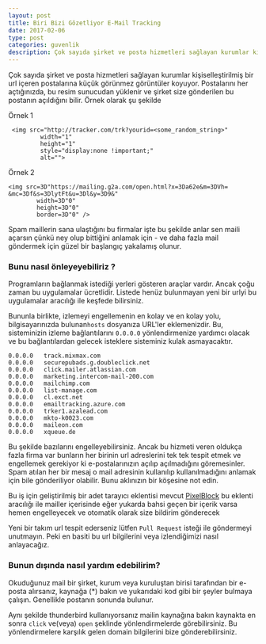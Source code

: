 ```yaml
---
layout: post
title: Biri Bizi Gözetliyor E-Mail Tracking 
date: 2017-02-06
type: post
categories: guvenlik
description: Çok sayıda şirket ve posta hizmetleri sağlayan kurumlar kişiselleştirilmiş bir url içeren postalarına küçük görünmez görüntüler koyuyor
---
```


Çok sayıda şirket ve posta hizmetleri sağlayan kurumlar kişiselleştirilmiş bir url içeren postalarına küçük görünmez görüntüler koyuyor. Postalarını her açtığınızda, bu resim sunucudan yüklenir ve şirket size gönderilen bu postanın açıldığını bilir. Örnek olarak şu şekilde

Örnek 1

```
 <img src="http://tracker.com/trk?yourid=<some_random_string>" 
         width="1" 
         height="1" 
         style="display:none !important;" 
         alt="">
```

Örnek 2

```
<img src=3D"https://mailing.g2a.com/open.html?x=3Da62e&m=3DVh=
&mc=3Df&s=3DlytFt&u=3Dl&y=3D9&" 
		width=3D"0" 
		height=3D"0" 
		border=3D"0" />
```

Spam maillerin sana ulaştığını bu firmalar işte bu şekilde anlar sen maili açarsın çünkü ney olup bittiğini anlamak için - ve daha fazla mail göndermek için güzel bir başlangıç yakalamış olunur.

### Bunu nasıl önleyeyebiliriz ?

Programların bağlanmak istediği yerleri gösteren araçlar vardır. Ancak çoğu zaman bu uygulamalar ücretlidir. Listede henüz bulunmayan yeni bir urlyi bu uygulamalar aracılığı ile keşfede bilirsiniz.

Bununla birlikte, izlemeyi engellemenin en kolay ve en kolay yolu, bilgisayarınızda bulunan`hosts` dosyanıza URL'ler eklemenizdir. Bu, sisteminizin izleme bağlantılarını `0.0.0.0` yönlendirmenize yardımcı olacak ve bu bağlantılardan gelecek isteklere sisteminiz kulak asmayacaktır.

```
0.0.0.0   track.mixmax.com
0.0.0.0   securepubads.g.doubleclick.net
0.0.0.0   click.mailer.atlassian.com
0.0.0.0   marketing.intercom-mail-200.com 
0.0.0.0   mailchimp.com
0.0.0.0   list-manage.com
0.0.0.0   cl.exct.net
0.0.0.0   emailtracking.azure.com
0.0.0.0   trker1.azalead.com
0.0.0.0   mkto-k0023.com
0.0.0.0   maileon.com
0.0.0.0   xqueue.de
```

Bu şekilde bazılarını engelleyebilirsiniz. Ancak bu hizmeti veren oldukça fazla firma var bunların her birinin url adreslerini tek tek tespit etmek ve engellemek gerekiyor ki e-postalarınızın açılıp açılmadığını göremesinler. Spam atılan her bir mesaj o mail adresinin kullanılıp kullanılmadığını anlamak için bile gönderiliyor olabilir. Bunu aklınızın bir köşesine not edin.

Bu iş için geliştirilmiş bir adet tarayıcı eklentisi mevcut [PixelBlock](https://chrome.google.com/webstore/detail/pixelblock/jmpmfcjnflbcoidlgapblgpgbilinlem) bu eklenti aracılığı ile mailler içerisinde eğer yukarda bahsi geçen bir içerik varsa hemen engelleyecek ve otomatik olarak size bildirim gönderecek

Yeni bir takım url tespit ederseniz lütfen `Pull Request` isteği ile göndermeyi unutmayın. Peki en basiti bu url bilgilerini veya izlendiğimizi nasıl anlayacağız.

### Bunun dışında nasıl yardım edebilirim?

Okuduğunuz mail bir şirket, kurum veya kuruluştan birisi tarafından bir e-posta alırsanız, kaynağa (*) bakın ve yukarıdaki kod gibi bir şeyler bulmaya çalışın. Genellikle postanın sonunda bulunur.

Aynı şekilde thunderbird kullanıyorsanız mailin kaynağına bakın kaynakta en sonra `click` ve(veya) `open` şeklinde yönlendirmelerde görebilirsiniz. Bu yönlendirmelere karşılık gelen domain bilgilerini bize gönderebilirsiniz.